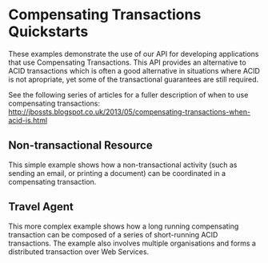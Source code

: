 Compensating Transactions Quickstarts
=====================================

These examples demonstrate the use of our API for developing applications that use Compensating Transactions. This API
provides an alternative to ACID transactions which is often a good alternative in situations where ACID is not apropriate,
yet some of the transactional guarantees are still required.

See the following series of articles for a fuller description of when to use compensating transactions: http://jbossts.blogspot.co.uk/2013/05/compensating-transactions-when-acid-is.html


Non-transactional Resource
--------------
This simple example shows how a non-transactional activity (such as sending an email, or printing a document) can be coordinated
in a compensating transaction.


Travel Agent
------------
This more complex example shows how a long running compensating transaction can be composed of a series of short-running
ACID transactions. The example also involves multiple organisations and forms a distributed transaction over Web Services.

